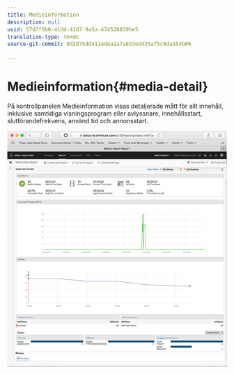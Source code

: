 ```yaml
---
title: Medieinformation
description: null
uuid: 57d7f5b0-41dd-41d7-9a5a-474528839be5
translation-type: tm+mt
source-git-commit: 0d2d75dd411edea2a7a853ed425af5c6da154b06

---
```



# Medieinformation{#media-detail}

På kontrollpanelen Medieinformation visas detaljerade mått för allt innehåll, inklusive samtidiga visningsprogram eller avlyssnare, innehållsstart, slutförandefrekvens, använd tid och annonsstart.

![](assets/media_detail.png)

